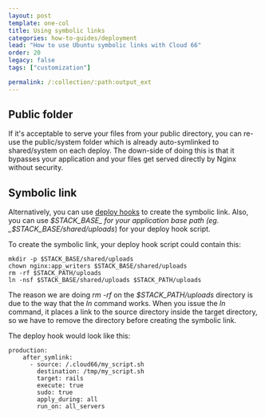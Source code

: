 ```yaml
---
layout: post
template: one-col
title: Using symbolic links
categories: how-to-guides/deployment
lead: "How to use Ubuntu symbolic links with Cloud 66"
order: 20
legacy: false
tags: ["customization"]

permalink: /:collection/:path:output_ext
---
```



## Public folder

If it's acceptable to serve your files from your public directory, you can re-use
the public/system folder which is already auto-symlinked to shared/system on each deploy. The down-side of doing this is that it bypasses your application and your files get served directly by Nginx without security.


## Symbolic link

Alternatively, you can use [deploy hooks](/{{page.collection}}/tutorials/deploy-hooks.html) to create the symbolic link. Also, you can use _$STACK_BASE_ for your application base path (eg. _$STACK_BASE/shared/uploads_) for your deploy hook script.

To create the symbolic link, your deploy hook script could contain this:

```
mkdir -p $STACK_BASE/shared/uploads
chown nginx:app_writers $STACK_BASE/shared/uploads
rm -rf $STACK_PATH/uploads
ln -nsf $STACK_BASE/shared/uploads $STACK_PATH/uploads
```
The reason we are doing _rm -rf_ on the _$STACK_PATH/uploads_ directory is due to the way that the _ln_ command works. When you issue the _ln_ command,
it places a link to the source directory inside the target directory, so we have to remove the directory before creating the symbolic link.

The deploy hook would look like this:

```
production:
    after_symlink:
      - source: /.cloud66/my_script.sh
        destination: /tmp/my_script.sh
        target: rails
        execute: true
        sudo: true
        apply_during: all
        run_on: all_servers
```


